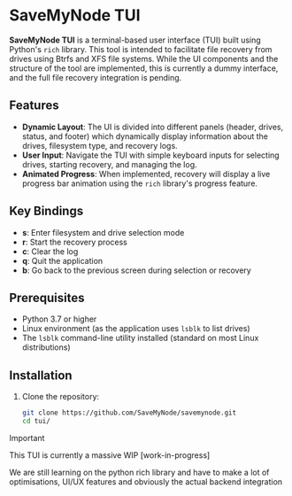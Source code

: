 # SaveMyNode TUI

**SaveMyNode TUI** is a terminal-based user interface (TUI) built using Python's `rich` library. This tool is intended to facilitate file recovery from drives using Btrfs and XFS file systems. While the UI components and the structure of the tool are implemented, this is currently a dummy interface, and the full file recovery integration is pending.

## Features
- **Dynamic Layout**: The UI is divided into different panels (header, drives, status, and footer) which dynamically display information about the drives, filesystem type, and recovery logs.
- **User Input**: Navigate the TUI with simple keyboard inputs for selecting drives, starting recovery, and managing the log.
- **Animated Progress**: When implemented, recovery will display a live progress bar animation using the `rich` library's progress feature.

## Key Bindings
- **s**: Enter filesystem and drive selection mode
- **r**: Start the recovery process
- **c**: Clear the log
- **q**: Quit the application
- **b**: Go back to the previous screen during selection or recovery

## Prerequisites
- Python 3.7 or higher
- Linux environment (as the application uses `lsblk` to list drives)
- The `lsblk` command-line utility installed (standard on most Linux distributions)

## Installation
1. Clone the repository:
   ```bash
   git clone https://github.com/SaveMyNode/savemynode.git
   cd tui/

> [!IMPORTANT]
> 
> This TUI is currently a massive WIP [work-in-progress]
> 
> We are still learning on the python rich library and have to 
> make a lot of optimisations, UI/UX features and obviously the 
> actual backend integration
> 
